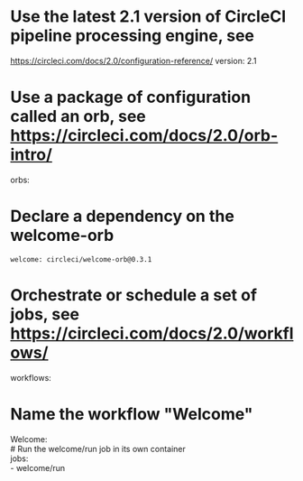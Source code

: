 # Use the latest 2.1 version of CircleCI pipeline processing engine, see
https://circleci.com/docs/2.0/configuration-reference/ version: 2.1  

# Use a package of configuration called an orb, see https://circleci.com/docs/2.0/orb-intro/ 
orbs:   
  # Declare a dependency on the welcome-orb   
    welcome: circleci/welcome-orb@0.3.1  

# Orchestrate or schedule a set of jobs, see https://circleci.com/docs/2.0/workflows/ 
workflows:   
  # Name the workflow "Welcome"   
  Welcome:     
    # Run the welcome/run job in its own container     
    jobs:       
    - welcome/run
